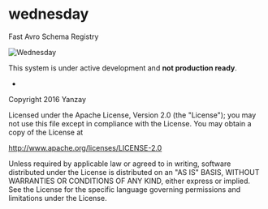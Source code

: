 # wednesday
Fast Avro Schema Registry

![Wednesday](https://upload.wikimedia.org/wikipedia/en/a/ab/Wednesdayswim.jpg)

This system is under active development and **not production ready**.

-
Copyright 2016 Yanzay

Licensed under the Apache License, Version 2.0 (the "License");
you may not use this file except in compliance with the License.
You may obtain a copy of the License at

   http://www.apache.org/licenses/LICENSE-2.0

Unless required by applicable law or agreed to in writing, software
distributed under the License is distributed on an "AS IS" BASIS,
WITHOUT WARRANTIES OR CONDITIONS OF ANY KIND, either express or implied.
See the License for the specific language governing permissions and
limitations under the License.
